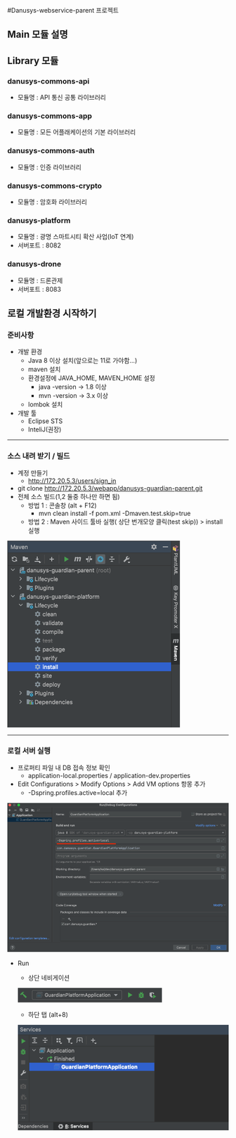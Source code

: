 #Danusys-webservice-parent 프로젝트

## Main 모듈 설명

## Library 모듈
### danusys-commons-api
* 모듈명 : API 통신 공통 라이브러리

### danusys-commons-app
* 모듈명 : 모든 어플래케이션의 기본 라이브러리

### danusys-commons-auth
* 모듈명 : 인증 라이브러리

### danusys-commons-crypto
* 모듈명 : 암호화 라이브러리

### danusys-platform
* 모듈명 : 광명 스마트시티 확산 사업(IoT 연계)
* 서버포트 : 8082

### danusys-drone
* 모듈명 : 드론관제
* 서버포트 : 8083

## 로컬 개발환경 시작하기
### 준비사항

* 개발 환경
  * Java 8 이상 설치(앞으로는 11로 가야함...)
  * maven 설치
  * 환경설정에 JAVA_HOME, MAVEN_HOME 설정
    * java -version -> 1.8 이상
    * mvn -version -> 3.x 이상
  * lombok 설치
* 개발 툴
  * Eclipse STS
  * InteliJ(권장)

---
### 소스 내려 받기 / 빌드

* 계정 만들기
  * http://172.20.5.3/users/sign_in
* git clone http://172.20.5.3/webapp/danusys-guardian-parent.git
* 전체 소스 빌드(1,2 둘중 하나만 하면 됨)
  * 방법 1 : 콘솔창 (alt + F12)
    * mvn clean install -f pom.xml -Dmaven.test.skip=true
  * 방법 2 : Maven 사이드 툴바 실행( 상단 번개모양 클릭(test skip)) > install 실행

![Maven 사이드바 실행](doc/02-Maven-tool-bar.png)

---

### 로컬 서버 실행
* 프로퍼티 파일 내 DB 접속 정보 확인
  * application-local.properties / application-dev.properties
* Edit Configurations > Modify Options > Add VM options 항몽 추가
  * -Dspring.profiles.active=local 추가

![Active profile 추가 방법](doc/01-edit-configurations.png)

* Run
  * 상단 네비게이션
  
  ![Server start](doc/03-Server-start.png)

  * 하단 탭 (alt+8)
  
  ![Server start](doc/04-Server-start.png)


